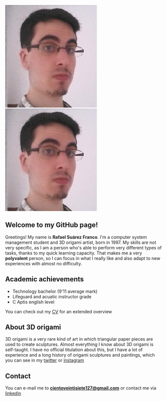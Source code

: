 ![alt text](https://github.com/RafaelSuarezFranco/RafaelSuarezFranco.github.io/blob/master/rafa.jpg)
<img src="rafa.jpg"></img>
## Welcome to my GitHub page!

Greetings! My name is **Rafael Suárez Franco**. I'm a computer system management student and 3D origami artist, born in 1997. My skills are not very specific, as I am a person who's able to perform very different types of tasks, thanks to my quick learning capacity. That makes me a very 
**polyvalent** person, so I can focus in what I really like and also adapt to new experiences with almost no difficulty.

## Academic achievements
- Technology bachelor (9'11 average mark)
- Lifeguard and acuatic instructor grade
- C Aptis english level

You can check out my [CV](https://github.com/RafaelSuarezFranco/RafaelSuarezFranco.github.io/blob/master/curr%C3%ADculum.pdf) for an extended overview

## About 3D origami
3D origami is a very rare kind of art in which triangular paper pieces are used to create sculptures. Almost everything I know about 3D origami is self-taught. I have no official titulation about this, but I have a lot of experience and a long history of origami sculptures and paintings, which you can see in my [twitter](https://twitter.com/search?q=%40127origamisenp&src=typd&lang=es) or [instagram](https://www.instagram.com/127_origami_senpai/?hl=es)

## Contact
You can e-mail me to **cientoveintisiete127@gmail.com** or contact me via [linkedin](https://www.linkedin.com/in/rafael-su%C3%A1rez-franco-27136b174/)
